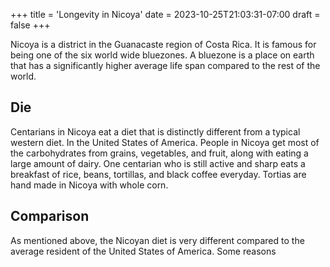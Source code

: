 +++
title = 'Longevity in Nicoya'
date = 2023-10-25T21:03:31-07:00
draft = false
+++

Nicoya is a district in the Guanacaste region of Costa Rica. It is famous for being one of the six world wide bluezones. A bluezone is a place on earth that has a significantly higher average life span compared to the rest of the world.

## Die

Centarians in Nicoya eat a diet that is distinctly different from a typical western diet. In the United States of America. People in Nicoya get most of the carbohydrates from grains, vegetables, and fruit, along with eating a large amount of dairy. One centarian who is still active and sharp eats a breakfast of rice, beans, tortillas, and black coffee everyday. Tortias are hand made in Nicoya with whole corn.

## Comparison

As mentioned above, the Nicoyan diet is very different compared to the average resident of the United States of America. Some reasons
